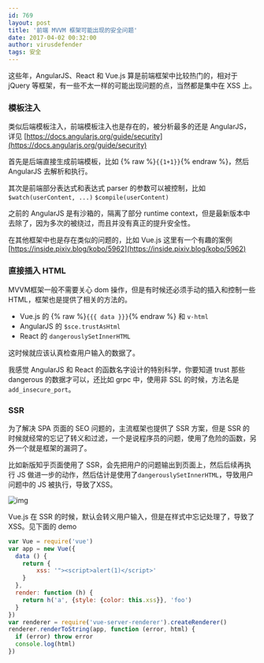 ```yaml
---
id: 769
layout: post
title: '前端 MVVM 框架可能出现的安全问题'
date: 2017-04-02 00:32:00
author: virusdefender
tags: 安全
---
```


这些年，AngularJS、React 和 Vue.js 算是前端框架中比较热门的，相对于 jQuery 等框架，有一些不太一样的可能出现问题的点，当然都是集中在 XSS 上。

### 模板注入

类似后端模板注入，前端模板注入也是存在的，被分析最多的还是 AngularJS，详见 [https://docs.angularjs.org/guide/security](https://docs.angularjs.org/guide/security)

首先是后端直接生成前端模板，比如 {% raw %}`{{1+1}}`{% endraw %}，然后 AngularJS 去解析和执行。

其次是前端部分表达式和表达式 parser 的参数可以被控制，比如 `$watch(userContent, ...)` `$compile(userContent)`

之前的 AngularJS 是有沙箱的，隔离了部分 runtime context，但是最新版本中去除了，因为多次的被绕过，而且并没有真正的提升安全性。

在其他框架中也是存在类似的问题的，比如 Vue.js 这里有一个有趣的案例 [https://inside.pixiv.blog/kobo/5962](https://inside.pixiv.blog/kobo/5962)

### 直接插入 HTML

MVVM框架一般不需要关心 dom 操作，但是有时候还必须手动的插入和控制一些 HTML，框架也是提供了相关的方法的。

 - Vue.js 的 {% raw %}`{{{ data }}}`{% endraw %} 和 `v-html`
 - AngularJS 的 `$sce.trustAsHtml`
 - React 的 `dangerouslySetInnerHTML`

这时候就应该认真检查用户输入的数据了。

我感觉 AngularJS 和 React 的函数名字设计的特别科学，你要知道 trust 那些 dangerous 的数据才可以，还比如 grpc 中，使用非 SSL 的时候，方法名是`add_insecure_port`。

### SSR

为了解决 SPA 页面的 SEO 问题的，主流框架也提供了 SSR 方案，但是 SSR 的时候就经常的忘记了转义和过滤，一个是说程序员的问题，使用了危险的函数，另外一个就是框架的漏洞了。

比如新版知乎页面使用了 SSR，会先把用户的问题输出到页面上，然后后续再执行 JS 做进一步的动作，然后估计是使用了`dangerouslySetInnerHTML`，导致用户问题中的 JS 被执行，导致了XSS。

![img][1]

Vue.js 在 SSR 的时候，默认会转义用户输入，但是在样式中忘记处理了，导致了 XSS。见下面的 demo

```js
var Vue = require('vue')
var app = new Vue({
  data () {
    return {
        xss: '"><script>alert(1)</script>'
    }
  },
  render: function (h) {
    return h('a', {style: {color: this.xss}}, 'foo')
  }
})
var renderer = require('vue-server-renderer').createRenderer()
renderer.renderToString(app, function (error, html) {
  if (error) throw error
  console.log(html)
})
```

  [1]: http://storage.virusdefender.net/blog/images/769/1.png
